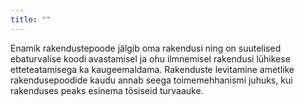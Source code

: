 ```yaml
---
title: ""
---
```

Enamik rakendustepoode jälgib oma rakendusi ning on suutelised ebaturvalise
koodi avastamisel ja ohu ilmnemisel rakendusi lühikese etteteatamisega ka
kaugeemaldama. Rakenduste levitamine ametlike rakendusepoodide kaudu annab seega
toimemehhanismi juhuks, kui rakenduses peaks esinema tõsiseid turvaauke.
